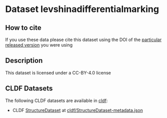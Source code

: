 # Dataset levshinadifferentialmarking

## How to cite

If you use these data please cite
this dataset using the DOI of the [particular released version](releases/) you were using

## Description


This dataset is licensed under a CC-BY-4.0 license


## CLDF Datasets

The following CLDF datasets are available in [cldf](cldf):

- CLDF [StructureDataset](https://github.com/cldf/cldf/tree/master/modules/StructureDataset) at [cldf/StructureDataset-metadata.json](cldf/StructureDataset-metadata.json)